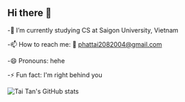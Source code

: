 ## Hi there 👋
-🌱 I’m currently studying CS at Saigon University, Vietnam

-📫 How to reach me: 📨 phattai2082004@gmail.com

-😄 Pronouns: hehe

-⚡ Fun fact: I'm right behind you

![Tai Tan's GitHub stats](https://github-readme-stats.vercel.app/api?username=Taihailua)

<!--
**Taihailua/Taihailua** is a ✨ _special_ ✨ repository because its `README.md` (this file) appears on your GitHub profile.

Here are some ideas to get you started:

- 🔭 I’m currently working on ...
- 🌱 I’m currently learning ...
- 👯 I’m looking to collaborate on ...
- 🤔 I’m looking for help with ...
- 💬 Ask me about ...
- 📫 How to reach me: ...
- 😄 Pronouns: ...
- ⚡ Fun fact: ...
-->
